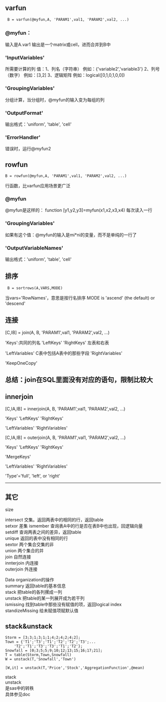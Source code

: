 ## varfun
```
 B = varfun(@myfun,A, 'PARAM1',val1, 'PARAM2',val2, ...)
```
### @myfun：
输入是A.var1
输出是一个matrix或cell，进而合并到B中

### 'InputVariables'
所需要计算的列
    值：1、列名（字符串）      例如：{'variable2','variable3'}
            2、列号（数字）        例如：[3,2]
            3、逻辑矩阵               例如：logical([0,1,0,1,0,0])

### 'GroupingVariables'
分组计算，当分组时，@myfun的输入变为每组的列

### 'OutputFormat'
 输出格式：'uniform', 'table', 'cell'

### 'ErrorHandler'   
错误时，运行@myfun2

## rowfun
```
B = rowfun(@myfun,A, 'PARAM1',val1, 'PARAM2',val2, ...)
```
行函数，比varfun应用场景更广泛

### @myfun
@myfun是这样的：
function [y1,y2,y3]=myfun(x1,x2,x3,x4)
每次读入一行

### 'GroupingVariables'
如果有这个值：@myfun的输入是mi*ni的变量，而不是单纯的一行了


### 'OutputVariableNames'
输出格式：'uniform', 'table', 'cell'


## 排序
```
 B = sortrows(A,VARS,MODE)
```

当vars='RowNames'，意思是按行名排序
 MODE is 'ascend' (the default) or 'descend'

## 连接
 [C,IB] = join(A, B, 'PARAM1',val1, 'PARAM2',val2, ...)

'Keys':共同的列名
'LeftKeys'  'RightKeys'  左表和右表

'LeftVariables'  C表中包括A表中的那些字段
 'RightVariables'

 'KeepOneCopy'

总结：join在SQL里面没有对应的语句，限制比较大
---
## innerjoin
 [C,IA,IB] = innerjoin(A, B, 'PARAM1',val1, 'PARAM2',val2, ...)

 'Keys'
'LeftKeys'  'RightKeys'

'LeftVariables'   'RightVariables'


[C,IA,IB] = outerjoin(A, B, 'PARAM1',val1, 'PARAM2',val2, ...)

 'Keys'
'LeftKeys'  'RightKeys'

 'MergeKeys'

'LeftVariables'   'RightVariables'

'Type'='full', 'left', or 'right'


---
## 其它
size

intersect 交集。返回两表中的相同的行，返回table  
setxor 差集
ismember 查询表A中的行是否在表B中也出现，回逻辑向量  
setdiff 查询两表之间的差异，返回table  
unique 返回的表中没有相同的行  
sextor 两个集合交集的非  
union 两个集合的并  
join 自然连接  
innterjoin 内连接  
outerjoin 外连接  

Data organization的操作  
summary 返回table的基本信息  
stack 把table的各列摞成一列  
unstack 把table的某一列展开成为若干列  
ismissing 找到table中那些没有赋值的项，返回logical index  
standizeMissing 给未赋值项赋默认值  


## stack&unstack

```
Storm = [3;3;1;3;1;1;4;2;4;2;4;2];
Town = {'T1';'T3';'T1';'T2';'T2';'T3';...
    'T2';'T1';'T3';'T3';'T1';'T2'};
Snowfall = [0;3;5;5;9;10;12;13;15;16;17;21];
T = table(Storm,Town,Snowfall)
W = unstack(T,'Snowfall','Town')
```


```
[W,it] = unstack(T,'Price','Stock','AggregationFunction',@mean)
```


stack  
unstack  
是sas中的转秩  
具体参见doc  

